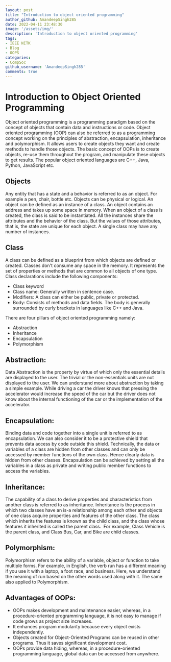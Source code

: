 ```yaml
---
layout: post
title: "Introduction to object oriented programming"
author_github: AmandeepSingh285
date: 2022-04-11 23:48:30
image: '/assets/img/'
description: 'Introduction to object oriented programming'
tags:
- IEEE NITK
- Blog
- OOPS
categories:
- CompSoc
github_username: 'AmandeepSingh285'
comments: true
---
```

# Introduction to Object Oriented Programming

Object oriented programming is a programming paradigm based on the concept of objects that contain data and instructions or code. Object oriented programming (OOP) can also be referred to as a programming concept working on the principles of abstraction, encapsulation, inheritance and polymorphism. It allows users to create objects they want and create methods to handle those objects. The basic concept of OOPs is to create objects, re-use them throughout the program, and manipulate these objects to get results. The popular object oriented languages are C++, Java, Python, JavaScript etc. 

## Objects

Any entity that has a state and a behavior is referred to as an object. For example a pen, chair, bottle etc. Objects can be physical or logical. An object can be defined as an instance of a class. An object contains an address and takes up some space in memory. When an object of a class is created, the class is said to be instantiated. All the instances share the attributes and the behavior of the class. But the values of those attributes, that is, the state are unique for each object. A single class may have any number of instances. 

## Class

A class can be defined as a blueprint from which objects are defined or created. Classes don't consume any space in the memory. It represents the set of properties or methods that are common to all objects of one type. Class declarations include the following components:

- Class keyword
- Class name: Generally written in sentence case. 
- Modifiers: A class can either be public, private or protected.
- Body: Consists of methods and data fields. The body is generally surrounded by curly brackets in languages like C++ and Java.  

There are four pillars of object oriented programming namely:

- Abstraction
- Inheritance
- Encapsulation
- Polymorphism

## Abstraction:

Data Abstraction is the property by virtue of which only the essential details are displayed to the user. The trivial or the non-essentials units are not displayed to the user. We can understand more about abstraction by taking a simple example. While driving a car the driver knows that pressing the accelerator would increase the speed of the car but the driver does not know about the internal functioning of the car or the implementation of the accelerator. 

## Encapsulation:

Binding data and code together into a single unit is referred to as encapsulation. We can also consider it to be a protective shield that prevents data access by code outside this shield. Technically, the data or variables of a class are hidden from other classes and can only be accessed by member functions of the own class. Hence clearly data is hidden from other classes. Encapsulation can be achieved by setting all the variables in a class as private and writing public member functions to access the variables. 

## Inheritance:

The capability of a class to derive properties and characteristics from another class is referred to as inheritance. Inheritance is the process in which two classes have an is-a relationship among each other and objects of one class acquire properties and features of the other class. The class which inherits the features is known as the child class, and the class whose features it inherited is called the parent class.  For example, Class Vehicle is the parent class, and Class Bus, Car, and Bike are child classes.

## Polymorphism:

Polymorphism refers to the ability of a variable, object or function to take multiple forms. For example, in English, the verb run has a different meaning if you use it with a laptop, a foot race, and business. Here, we understand the meaning of run based on the other words used along with it. The same also applied to Polymorphism.

## Advantages of OOPs:




- OOPs makes development and maintenance easier, whereas, in a procedure-oriented programming language, it is not easy to manage if code grows as project size increases.
- It enhances program modularity because every object exists independently.
- Objects created for Object-Oriented Programs can be reused in other programs. Thus it saves significant development cost.
- OOPs provide data hiding, whereas, in a procedure-oriented programming language, global data can be accessed from anywhere.

